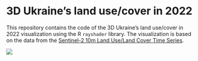 # 3D Ukraine’s land use/cover in 2022

This repository contains the code of the 3D Ukraine’s land use/cover in 2022 visualization using the R `rayshader` library. The visualization is based on the data from the [Sentinel-2 10m Land Use/Land Cover Time Series](https://www.arcgis.com/home/item.html?id=cfcb7609de5f478eb7666240902d4d3d).

[![](3d_ua_land_cover_final_eng.png)](https://drive.google.com/file/d/15hk9adj-h9uAdCPXD368yEeB8NqgftUp/view?usp=sharing)
